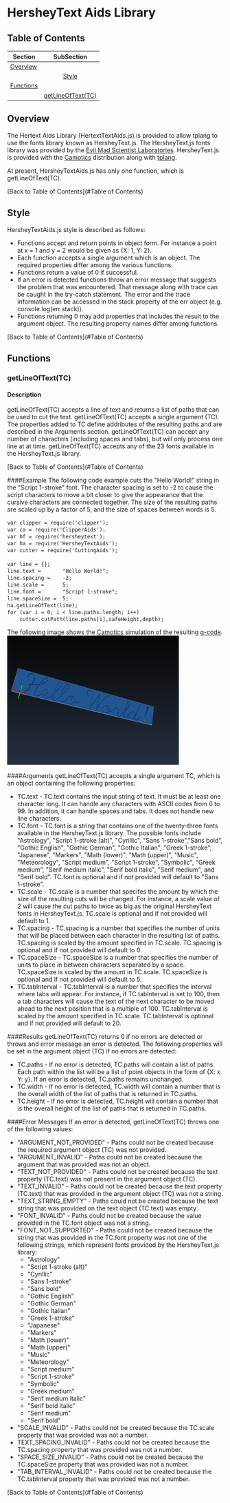 # HersheyText Aids Library
## Table of Contents <a name = 'Table of Contents' />

| Section              | SubSection                                              |
|----------------------|:-------------------------------------------------------:|
|[Overview](#Overview) |                                                         |
|                      |[Style](#OverviewStyle)                                  |
|[Functions](#Functions)|                                                        |
|                      |[getLineOfText(TC)](#getLineOfText)                      |

## Overview <a name = 'Overview' />
The Hertext Aids Library (HertextTextAids.js) is provided to allow tplang to use the fonts library known as HersheyText.js.  The HersheyText.js fonts library was provided by the [Evil Mad Scientist Laboratories](http://www.evilmadscientist.com/2014/hershey-text-js/).  HersheyText.js is provided with the [Camotics](http://openscam.org) distribution along with [tplang](http://tplang.org).

At present, HersheyTextAids.js has only one function, which is getLineOfText(TC).

[Back to Table of Contents](#Table of Contents)

## Style <a name = 'OverviewStyle' />
HersheyTextAids.js style is described as follows:
* Functions accept and return points in object form.  For instance a point at x = 1 and y = 2 would be given as {X: 1, Y: 2}.
* Each function accepts a single argument which is an object.  The required properties differ among the various functions.
* Functions return a value of 0 if successful.
* If an error is detected functions throw an error message that suggests the problem that was encountered.  That message along with trace can be caught in the try-catch statement.  The error and the trace information can be accessed in the stack property of the err object (e.g. console.log(err.stack)).
* Functions returning 0 may add properties that includes the result to the argument object.  The resulting property names differ among functions.

[Back to Table of Contents](#Table of Contents)

## Functions <a name = 'Functions' />
### getLineOfText(TC) <a name = 'getLineOfText' />
#### Description
getLineOfText(TC) accepts a line of text and returns a list of paths that can be used to cut the text.  getLineOfText(TC) accepts a single argument (TC).  The properties added to TC define addributes of the resulting paths and are described in the Arguments section.  getLineOfText(TC) can accept any number of characters (including spaces and tabs), but will only process one line at at time. getLineOfText(TC) accepts any of the 23 fonts available in the HersheyText.js library.

[Back to Table of Contents](#Table of Contents)

####Example
The following code example cuts the "Hello World!" string in the "Script 1-stroke" font.  The character spacing is set to -2 to cause the script characters to move a bit closer to give the appearance that the cursive characters are connected together. The size of the resulting paths are scaled up by a factor of 5, and the size of spaces between words is 5. 

```
var clipper = require('clipper');
var ca = require('ClipperAids');
var hf = require('hersheytext');
var ha = require('HersheyTextAids');
var cutter = require('CuttingAids');

var line = {};
line.text =       "Hello World!";
line.spacing =    -2;
line.scale =      5;
line.font =       "Script 1-stroke";
line.spaceSize =  5;
ha.getLineOfText(line);
for (var i = 0; i < line.paths.length; i++)
	cutter.cutPath(line.paths[i],safeHeight,depth);
```

The following image shows the [Camotics](http://openscam.org) simulation of the resulting [g-code](http:reprap.org/wiki/G-code).
<img src = "https://github.com/buildbotics/tpl-docs/blob/master/images/helloworld.png" height="300" width = "400">

####Arguments
getLineOfText(TC) accepts a single argument TC, which is an object containing the following properties:
* TC.text - TC.text contains the input string of text.  It must be at least one character long.  It can handle any characters with ASCII codes from 0 to 99.  In addition, it can handle spaces and tabs.  It does not handle new line characters.
* TC.font - TC.font is a string that contains one of the twenty-three fonts available in the HersheyText.js library.  The possible fonts include "Astrology", "Script 1-stroke (alt)", "Cyrillic", "Sans 1-stroke","Sans bold", "Gothic English", "Gothic German", "Gothic Italian", "Greek 1-stroke", "Japanese", "Markers", "Math (lower)", "Math (upper)", "Music", "Meteorology", "Script medium", "Script 1-stroke", "Symbolic", "Greek medium", "Serif medium italic", "Serif bold italic", "Serif medium", and "Serif bold".  TC.font is optional and if not provided will default to "Sans 1-stroke".
* TC.scale - TC.scale is a number that specifes the amount by which the size of the resulting cuts will be changed.  For instance, a scale value of 2 will cause the cut paths to twice as big as the original HersheyText fonts in HersheyText.js.  TC.scale is optional and if not provided will default to 1.
* TC.spacing - TC.spacing is a number that specifies the number of units that will be placed between each character in the resulting list of paths.  TC.spacing is scaled by the amount specified in TC.scale.  TC.spacing is optional and if not provided will default to 0.
* TC.spaceSize - TC.spaceSize is a number that specifies the number of units to place in between characters separated by a space.  TC.spaceSize is scaled by the amount in TC.scale.  TC.spaceSize is optional and if not provided will default to 5.
* TC.tabInterval - TC.tabInterval is a number that specifies the interval where tabs will appear. For instance, if TC.tabInterval is set to 100, then a tab characters will cause the text of the next character to be moved ahead to the next position that is a multiple of 100.  TC.tabInterval is scaled by the amount specified in TC.scale.  TC.tabInterval is optional and if not provided will default to 20.

####Results
getLineOfText(TC) returns 0 if no errors are detected or throws and error message an error is detected.  The following properties will be set in the argument object (TC) if no errors are detected:
* TC.paths - If no error is detected, TC.paths will contain a list of paths.  Each path within the list will be a list of point objects in the form of {X: x Y: y}.  If an error is detected, TC.paths remains unchanged.
* TC.width - If no error is detected, TC.width will contain a number that is the overall width of the list of paths that is returned in TC.paths.
* TC.height - If no error is detected, TC.height will contain a number that is the overall height of the list of paths that is returned in TC.paths.

####Error Messages
If an error is detected, getLineOfText(TC) throws one of the following values:
* "ARGUMENT\_NOT\_PROVIDED" - Paths could not be created because the required argument object (TC) was not provided.
* "ARGUMENT\_INVALID" - Paths could not be created because the argument that was provided was not an object.
* "TEXT\_NOT\_PROVIDED" - Paths could not be created because the text property (TC.text) was not present in the argument object (TC).
* "TEXT\_INVALID" - Paths could not be created because the text property (TC.text) that was provided in the argument object (TC) was not a string.
* "TEXT\_STRING\_EMPTY" - Paths could not be created because the text string that was provided on the text object (TC.text) was empty.
* "FONT\_INVALID" - Paths could not be created because the value provided in the TC.font object was not a string.
* "FONT\_NOT\_SUPPORTED" - Paths could not be created because the string that was provided in the TC.font property was not one of the following strings, which represent fonts provided by the HersheyText.js library:
  * "Astrology"
  * "Script 1-stroke (alt)"
  * "Cyrillic"
  * "Sans 1-stroke"
  * "Sans bold"
  * "Gothic English"
  * "Gothic German"
  * "Gothic Italian"
  * "Greek 1-stroke"
  * "Japanese"
  * "Markers"
  * "Math (lower)"
  * "Math (upper)"
  * "Music"
  * "Meteorology"
  * "Script medium"
  * "Script 1-stroke"
  * "Symbolic"
  * "Greek medium"
  * "Serif medium italic"
  * "Serif bold italic"
  * "Serif medium"
  * "Serif bold"
* "SCALE\_INVALID" - Paths could not be created because the TC.scale property that was provided was not a number.
* TEXT\_SPACING\_INVALID" - Paths could not be created because the TC.spacing property that was provided was not a number.
* "SPACE\_SIZE\_INVALID" - Paths could not be created because the TC.spaceSize property that was provided was not a number.
* "TAB\_INTERVAL\_INVALID" - Paths could not be created because the TC.tabInterval property that was provided was not a number.

[Back to Table of Contents](#Table of Contents)

